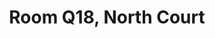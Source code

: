 ---
basin: 'No'
cudn: true
floor: Third
grade: 3
images: []
living_room: 'No'
location: North Court
name: Q18
network: Wired and Wireless
title: Room Q18, North Court
---